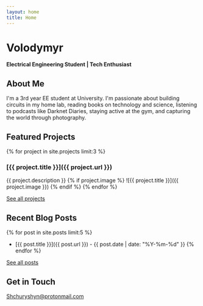 ```yaml
---
layout: home
title: Home
---
```


# Volodymyr

**Electrical Engineering Student | Tech Enthusiast**

## About Me

I'm a 3rd year EE student at University. I'm passionate about building circuits in my home lab, reading books on technology and science, listening to podcasts like Darknet Diaries, staying active at the gym, and capturing the world through photography.

## Featured Projects

{% for project in site.projects limit:3 %}
### [{{ project.title }}]({{ project.url }})
{{ project.description }}
{% if project.image %}
![{{ project.title }}]({{ project.image }})
{% endif %}
{% endfor %}

[See all projects](/projects/)

## Recent Blog Posts

{% for post in site.posts limit:5 %}
- [{{ post.title }}]({{ post.url }}) - {{ post.date | date: "%Y-%m-%d" }}
{% endfor %}

[See all posts](/blog/)

## Get in Touch

[Shchuryshyn@protonmail.com](mailto:Shchuryshyn@protonmail.com)
